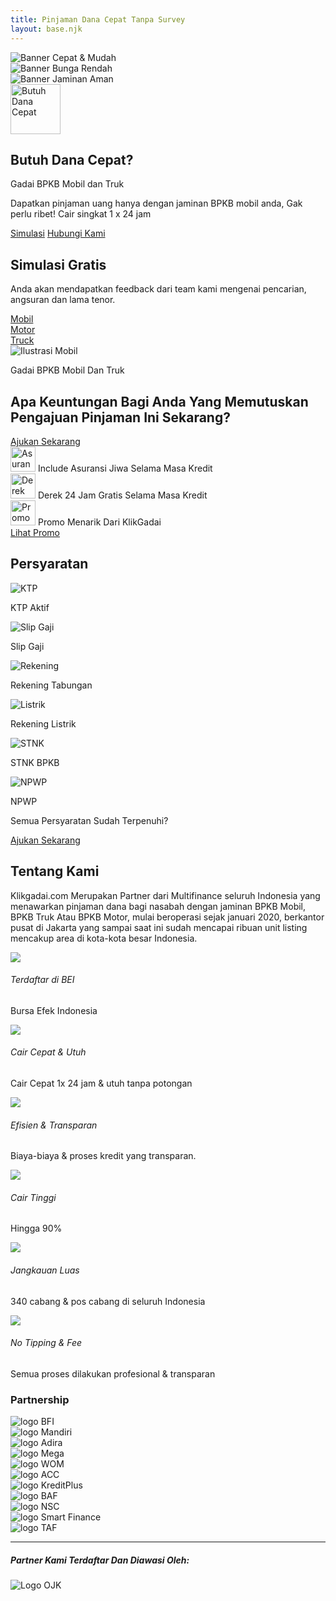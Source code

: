 ```yaml
---
title: Pinjaman Dana Cepat Tanpa Survey
layout: base.njk
---
```

<div id="heroCarousel" class="carousel slide" data-bs-ride="carousel">
  <div class="carousel-inner">
    <div class="carousel-item active">
      <img src="/assets/img/banner1.png" class="d-block w-100" alt="Banner Cepat & Mudah">
      </div>
    <div class="carousel-item">
      <img src="/assets/img/banner2.png" class="d-block w-100" alt="Banner Bunga Rendah">
      </div>
    <div class="carousel-item">
      <img src="/assets/img/banner3.png" class="d-block w-100" alt="Banner Jaminan Aman">
      </div>
  </div>
</div>

<div class="container text-center py-5">
    <img src="/assets/img/ic_luas.png" alt="Butuh Dana Cepat" class="mb-3" style="height: 80px;">
    <h2 class="fw-bolder">Butuh Dana Cepat?</h2>
    <p class="text-muted">Gadai BPKB Mobil dan Truk</p>
    <p class="lead mx-auto" style="max-width: 500px;">Dapatkan pinjaman uang hanya dengan jaminan BPKB mobil anda, Gak perlu ribet! Cair singkat 1 x 24 jam</p>
    <div>
        <a href="/simulasi/" class="btn btn-outline-primary rounded-pill m-2 px-4">Simulasi</a>
        <a href="https://wa.me/6281234567890" class="btn btn-success rounded-pill m-2 px-4">Hubungi Kami</a>
    </div>
</div>

<div class="section-bg-light py-5">
    <div class="container">
        <div class="row align-items-center">
            <div class="col-lg-7">
                <h2 class="fw-bolder">Simulasi Gratis</h2>
                <p class="text-muted">Anda akan mendapatkan feedback dari team kami mengenai pencarian, angsuran dan lama tenor.</p>
                <div class="mt-4">
                    <a href="/simulasi/" class="btn btn-icon-text"><div class="icon-circle-small"><i class="bi bi-car-front-fill"></i></div> Mobil</a>
                    <a href="/simulasi/" class="btn btn-icon-text"><div class="icon-circle-small"><i class="bi bi-bicycle"></i></div> Motor</a>
                    <a href="/simulasi/" class="btn btn-icon-text"><div class="icon-circle-small"><i class="bi bi-truck"></i></div> Truck</a>
                </div>
            </div>
            <div class="col-lg-5 text-center d-none d-lg-block">
                <img src="/assets/img/belakang mobil.png" class="img-fluid" alt="Ilustrasi Mobil">
            </div>
        </div>
    </div>
</div>

<div class="section-cta-alt text-white py-5">
    <div class="container">
        <div class="row align-items-center">
            <div class="col-lg-6">
                <p>Gadai BPKB Mobil Dan Truk</p>
                <h2 class="fw-bolder display-5">Apa Keuntungan Bagi Anda Yang Memutuskan Pengajuan Pinjaman Ini Sekarang?</h2>
                <a href="/simulasi/" class="btn btn-outline-light rounded-pill mt-3 px-4">Ajukan Sekarang</a>
            </div>
            <div class="col-lg-6 mt-4 mt-lg-0">
                <div class="card bg-light text-dark p-3 mb-3">
                    <div class="d-flex align-items-center">
                        <img src="/assets/img/ic_asuransi.png" alt="Asuransi" class="me-3" style="height: 40px;">
                        <span>Include Asuransi Jiwa Selama Masa Kredit</span>
                    </div>
                </div>
                <div class="card bg-light text-dark p-3 mb-3">
                    <div class="d-flex align-items-center">
                        <img src="/assets/img/ic_derek.png" alt="Derek" class="me-3" style="height: 40px;">
                        <span>Derek 24 Jam Gratis Selama Masa Kredit</span>
                    </div>
                </div>
                <div class="card bg-light text-dark p-3">
                    <div class="d-flex align-items-center justify-content-between">
                        <div class="d-flex align-items-center">
                           <img src="/assets/img/ic_promo.png" alt="Promo" class="me-3" style="height: 40px;">
                           <span>Promo Menarik Dari KlikGadai</span>
                        </div>
                        <a href="/promosi/" class="btn btn-primary btn-sm">Lihat Promo</a>
                    </div>
                </div>
            </div>
        </div>
    </div>
</div>

<div class="section-persyaratan text-white text-center py-5">
    <div class="container">
        <h2 class="fw-bolder mb-5">Persyaratan</h2>
        <div class="row g-4 justify-content-center">
            <div class="col-md-6 col-lg-5">
                <div class="card-persyaratan mb-4">
                    <img src="/assets/img/ic_ktp.png" alt="KTP">
                    <p>KTP Aktif</p>
                </div>
                <div class="card-persyaratan mb-4">
                    <img src="/assets/img/ic_slipgaji.png" alt="Slip Gaji">
                    <p>Slip Gaji</p>
                </div>
                <div class="card-persyaratan">
                    <img src="/assets/img/ic_tabungan.png" alt="Rekening">
                    <p>Rekening Tabungan</p>
                </div>
            </div>
            <div class="col-md-6 col-lg-5">
                <div class="card-persyaratan mb-4">
                    <img src="/assets/img/ic_listrik.png" alt="Listrik">
                    <p>Rekening Listrik</p>
                </div>
                <div class="card-persyaratan mb-4">
                    <img src="/assets/img/ic_stnk.png" alt="STNK">
                    <p>STNK BPKB</p>
                </div>
                <div class="card-persyaratan">
                    <img src="/assets/img/ic_npwp.png" alt="NPWP">
                    <p>NPWP</p>
                </div>
            </div>
        </div>
        <p class="mt-5">Semua Persyaratan Sudah Terpenuhi?</p>
        <a href="/simulasi/" class="btn btn-outline-light rounded-pill px-4">Ajukan Sekarang</a>
    </div>
</div>

<div class="container py-5">
    <div class="text-center mb-5">
        <h2 class="fw-bolder">Tentang Kami</h2>
        <p class="lead text-muted mx-auto" style="max-width: 700px;">Klikgadai.com Merupakan Partner dari Multifinance seluruh Indonesia yang menawarkan pinjaman dana bagi nasabah dengan jaminan BPKB Mobil, BPKB Truk Atau BPKB Motor, mulai beroperasi sejak januari 2020, berkantor pusat di Jakarta yang sampai saat ini sudah mencapai ribuan unit listing mencakup area di kota-kota besar Indonesia.</p>
    </div>
    <div class="row g-4">
        <div class="col-md-6 col-lg-4 d-flex"><div class="icon-box-feature me-3"><img src="/assets/img/ic_bei.png"></div><div><h6 class="fw-bold">Terdaftar di BEI</h6><p class="text-muted small">Bursa Efek Indonesia</p></div></div>
        <div class="col-md-6 col-lg-4 d-flex"><div class="icon-box-feature me-3"><img src="/assets/img/ic_cair.png"></div><div><h6 class="fw-bold">Cair Cepat & Utuh</h6><p class="text-muted small">Cair Cepat 1x 24 jam & utuh tanpa potongan</p></div></div>
        <div class="col-md-6 col-lg-4 d-flex"><div class="icon-box-feature me-3"><img src="/assets/img/ic_efisien.png"></div><div><h6 class="fw-bold">Efisien & Transparan</h6><p class="text-muted small">Biaya-biaya & proses kredit yang transparan.</p></div></div>
        <div class="col-md-6 col-lg-4 d-flex"><div class="icon-box-feature me-3"><img src="/assets/img/ic_90deg.png"></div><div><h6 class="fw-bold">Cair Tinggi</h6><p class="text-muted small">Hingga 90%</p></div></div>
        <div class="col-md-6 col-lg-4 d-flex"><div class="icon-box-feature me-3"><img src="/assets/img/ic_luas.png"></div><div><h6 class="fw-bold">Jangkauan Luas</h6><p class="text-muted small">340 cabang & pos cabang di seluruh Indonesia</p></div></div>
        <div class="col-md-6 col-lg-4 d-flex"><div class="icon-box-feature me-3"><img src="/assets/img/ic_notipping.png"></div><div><h6 class="fw-bold">No Tipping & Fee</h6><p class="text-muted small">Semua proses dilakukan profesional & transparan</p></div></div>
    </div>
</div>

<div class="section-bg-light py-5 text-center">
    <div class="container">
        <h3 class="fw-bolder mb-5">Partnership</h3>
        <div class="row align-items-center justify-content-center g-5">
            <div class="col-6 col-sm-4 col-md-2"><img src="/assets/img/logos/bfi.png" class="img-fluid partnership-logo" alt="logo BFI"></div>
            <div class="col-6 col-sm-4 col-md-2"><img src="/assets/img/logos/mandiri.png" class="img-fluid partnership-logo" alt="logo Mandiri"></div>
            <div class="col-6 col-sm-4 col-md-2"><img src="/assets/img/logos/adira.png" class="img-fluid partnership-logo" alt="logo Adira"></div>
            <div class="col-6 col-sm-4 col-md-2"><img src="/assets/img/logos/mega.png" class="img-fluid partnership-logo" alt="logo Mega"></div>
            <div class="col-6 col-sm-4 col-md-2"><img src="/assets/img/logos/wom.png" class="img-fluid partnership-logo" alt="logo WOM"></div>
            <div class="col-6 col-sm-4 col-md-2"><img src="/assets/img/logos/acc.png" class="img-fluid partnership-logo" alt="logo ACC"></div>
            <div class="col-6 col-sm-4 col-md-2"><img src="/assets/img/logos/kreditplus.png" class="img-fluid partnership-logo" alt="logo KreditPlus"></div>
            <div class="col-6 col-sm-4 col-md-2"><img src="/assets/img/logos/baf.png" class="img-fluid partnership-logo" alt="logo BAF"></div>
            <div class="col-6 col-sm-4 col-md-2"><img src="/assets/img/logos/nsc.png" class="img-fluid partnership-logo" alt="logo NSC"></div>
            <div class="col-6 col-sm-4 col-md-2"><img src="/assets/img/logos/smart finance.png" class="img-fluid partnership-logo" alt="logo Smart Finance"></div>
            <div class="col-6 col-sm-4 col-md-2"><img src="/assets/img/logos/taf.png" class="img-fluid partnership-logo" alt="logo TAF"></div>
        </div>
        <hr class="my-5">
        <h5 class="fw-bold">Partner Kami Terdaftar Dan Diawasi Oleh:</h5>
        <img src="/assets/img/logos/ojk.png" alt="Logo OJK" style="max-height: 80px;" class="mt-3">
    </div>
</div>